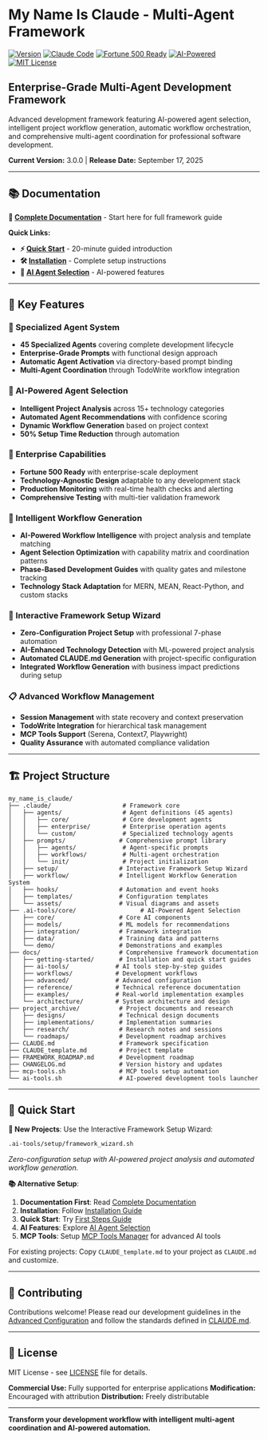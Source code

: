 # My Name Is Claude - Multi-Agent Framework

[![Version](https://img.shields.io/badge/Version-3.0.0-FF6B35?style=flat-square&logo=tag&logoColor=white)](CHANGELOG.md) [![Claude Code](https://img.shields.io/badge/Claude%20Code-Framework-FF6B35?style=flat-square&logo=anthropic&logoColor=white)](https://docs.anthropic.com/en/docs/claude-code) [![Fortune 500 Ready](https://img.shields.io/badge/Fortune%20500-Ready-00aa00?style=flat-square&logo=enterprise&logoColor=white)](#) [![AI-Powered](https://img.shields.io/badge/AI--Powered-Agent%20Selection-FF6B35?style=flat-square&logo=brain&logoColor=white)](docs/reference/ai-agent-selection.md) [![MIT License](https://img.shields.io/badge/License-MIT-00aaff?style=flat-square)](https://opensource.org/licenses/MIT)

## Enterprise-Grade Multi-Agent Development Framework

Advanced development framework featuring AI-powered agent selection, intelligent project workflow generation, automatic workflow orchestration, and comprehensive multi-agent coordination for professional software development.

**Current Version:** 3.0.0 | **Release Date:** September 17, 2025

---

## 📚 Documentation

**📖 [Complete Documentation](docs/README.md)** - Start here for full framework guide

**Quick Links:**
- **⚡ [Quick Start](docs/getting-started/first-steps.md)** - 20-minute guided introduction
- **🛠️ [Installation](docs/getting-started/framework-installation.md)** - Complete setup instructions
- **🧠 [AI Agent Selection](docs/reference/ai-agent-selection.md)** - AI-powered features

---

## 🚀 Key Features

### 🤖 Specialized Agent System
- **45 Specialized Agents** covering complete development lifecycle
- **Enterprise-Grade Prompts** with functional design approach
- **Automatic Agent Activation** via directory-based prompt binding
- **Multi-Agent Coordination** through TodoWrite workflow integration

### 🧠 AI-Powered Agent Selection
- **Intelligent Project Analysis** across 15+ technology categories
- **Automated Agent Recommendations** with confidence scoring
- **Dynamic Workflow Generation** based on project context
- **50% Setup Time Reduction** through automation

### 🏢 Enterprise Capabilities
- **Fortune 500 Ready** with enterprise-scale deployment
- **Technology-Agnostic Design** adaptable to any development stack
- **Production Monitoring** with real-time health checks and alerting
- **Comprehensive Testing** with multi-tier validation framework

### 🧠 Intelligent Workflow Generation
- **AI-Powered Workflow Intelligence** with project analysis and template matching
- **Agent Selection Optimization** with capability matrix and coordination patterns
- **Phase-Based Development Guides** with quality gates and milestone tracking
- **Technology Stack Adaptation** for MERN, MEAN, React-Python, and custom stacks

### 🧙 Interactive Framework Setup Wizard
- **Zero-Configuration Project Setup** with professional 7-phase automation
- **AI-Enhanced Technology Detection** with ML-powered project analysis
- **Automated CLAUDE.md Generation** with project-specific configuration
- **Integrated Workflow Generation** with business impact predictions during setup

### 📋 Advanced Workflow Management
- **Session Management** with state recovery and context preservation
- **TodoWrite Integration** for hierarchical task management
- **MCP Tools Support** (Serena, Context7, Playwright)
- **Quality Assurance** with automated compliance validation

---

## 🏗️ Project Structure

```text
my_name_is_claude/
├── .claude/                    # Framework core
│   ├── agents/                 # Agent definitions (45 agents)
│   │   ├── core/               # Core development agents
│   │   ├── enterprise/         # Enterprise operation agents
│   │   └── custom/             # Specialized technology agents
│   ├── prompts/               # Comprehensive prompt library
│   │   ├── agents/             # Agent-specific prompts
│   │   ├── workflows/          # Multi-agent orchestration
│   │   └── init/               # Project initialization
│   ├── setup/                 # Interactive Framework Setup Wizard
│   ├── workflow/              # Intelligent Workflow Generation System
│   ├── hooks/                 # Automation and event hooks
│   ├── templates/             # Configuration templates
│   └── assets/                # Visual diagrams and assets
├── .ai-tools/core/                  # AI-Powered Agent Selection
│   ├── core/                  # Core AI components
│   ├── models/                # ML models for recommendations
│   ├── integration/           # Framework integration
│   ├── data/                  # Training data and patterns
│   └── demo/                  # Demonstrations and examples
├── docs/                      # Comprehensive framework documentation
│   ├── getting-started/       # Installation and quick start guides
│   ├── ai-tools/             # AI tools step-by-step guides
│   ├── workflows/            # Development workflows
│   ├── advanced/             # Advanced configuration
│   ├── reference/            # Technical reference documentation
│   ├── examples/             # Real-world implementation examples
│   └── architecture/         # System architecture and design
├── project_archive/           # Project documents and research
│   ├── designs/               # Technical design documents
│   ├── implementations/       # Implementation summaries
│   ├── research/              # Research notes and sessions
│   └── roadmaps/              # Development roadmap archives
├── CLAUDE.md                  # Framework specification
├── CLAUDE_template.md         # Project template
├── FRAMEWORK_ROADMAP.md       # Development roadmap
├── CHANGELOG.md               # Version history and updates
├── mcp-tools.sh               # MCP tools setup automation
└── ai-tools.sh                # AI-powered development tools launcher
```

---

## 🚀 Quick Start

**🧙 New Projects**: Use the Interactive Framework Setup Wizard:
```bash
.ai-tools/setup/framework_wizard.sh
```
*Zero-configuration setup with AI-powered project analysis and automated workflow generation.*

**📚 Alternative Setup**:
1. **Documentation First**: Read [Complete Documentation](docs/README.md)
2. **Installation**: Follow [Installation Guide](docs/getting-started/framework-installation.md)
3. **Quick Start**: Try [First Steps Guide](docs/getting-started/first-steps.md)
4. **AI Features**: Explore [AI Agent Selection](docs/reference/ai-agent-selection.md)
5. **MCP Tools**: Setup [MCP Tools Manager](docs/reference/mcp-tools-usage.md) for advanced AI tools

For existing projects: Copy `CLAUDE_template.md` to your project as `CLAUDE.md` and customize.

---

## 🤝 Contributing

Contributions welcome! Please read our development guidelines in the [Advanced Configuration](docs/advanced/) and follow the standards defined in [CLAUDE.md](CLAUDE.md).

---

## 📄 License

MIT License - see [LICENSE](LICENSE) file for details.

**Commercial Use:** Fully supported for enterprise applications
**Modification:** Encouraged with attribution
**Distribution:** Freely distributable

---

**Transform your development workflow with intelligent multi-agent coordination and AI-powered automation.**